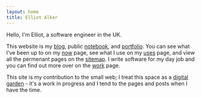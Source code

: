 ```yaml
---
layout: home
title: Elliot Alker
---
```


Hello, I'm Elliot, a software engineer in the UK.

This website is my [blog](/blog), public [notebook](/notes), and [portfolio](/projects). You can see what I've been up to on my [now](/now) page, see what I use on my [uses](/uses) page, and view all the permenant pages on the [sitemap](/sitemap). I write software for my day job and you can find out more over on the [work](/work) page. 

This site is my contribution to the small web; I treat this space as a [digital garden](https://maggieappleton.com/garden-history) - it's a work in progress and I tend to the pages and posts when I have the time. 

